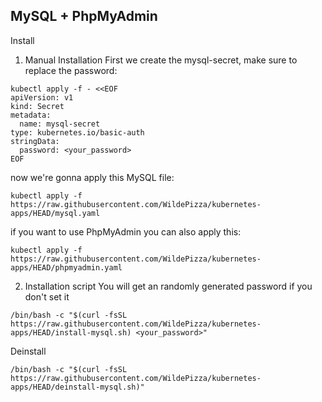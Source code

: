 MySQL + PhpMyAdmin
---------
Install

1. Manual Installation
First we create the mysql-secret, make sure to replace the password:
```
kubectl apply -f - <<EOF
apiVersion: v1
kind: Secret
metadata:
  name: mysql-secret
type: kubernetes.io/basic-auth
stringData:
  password: <your_password>
EOF
```
now we're gonna apply this MySQL file:
```
kubectl apply -f https://raw.githubusercontent.com/WildePizza/kubernetes-apps/HEAD/mysql.yaml
```
if you want to use PhpMyAdmin you can also apply this:
```
kubectl apply -f https://raw.githubusercontent.com/WildePizza/kubernetes-apps/HEAD/phpmyadmin.yaml
```
2. Installation script
You will get an randomly generated password if you don't set it
```
/bin/bash -c "$(curl -fsSL https://raw.githubusercontent.com/WildePizza/kubernetes-apps/HEAD/install-mysql.sh) <your_password>"
```
Deinstall
```
/bin/bash -c "$(curl -fsSL https://raw.githubusercontent.com/WildePizza/kubernetes-apps/HEAD/deinstall-mysql.sh)"
```

